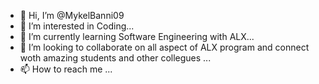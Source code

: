 - 👋 Hi, I’m @MykelBanni09
- 👀 I’m interested in Coding...
- 🌱 I’m currently learning Software Engineering with ALX...
- 💞️ I’m looking to collaborate on all aspect of ALX program and connect woth amazing students and other collegues ...
- 📫 How to reach me  ...

<!---
MykelBanni09/MykelBanni09 is a ✨ special ✨ repository because its `README.md` (this file) appears on your GitHub profile.
You can click the Preview link to take a look at your changes.
--->
